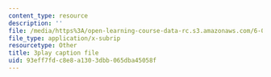 ```yaml
---
content_type: resource
description: ''
file: /media/https%3A/open-learning-course-data-rc.s3.amazonaws.com/6-004-computation-structures-spring-2017/93eff7fdc8e8a1303dbb065dba45058f_RiD2xxcrsxg.srt
file_type: application/x-subrip
resourcetype: Other
title: 3play caption file
uid: 93eff7fd-c8e8-a130-3dbb-065dba45058f
---
```

